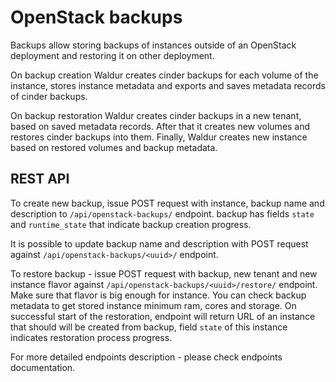 # OpenStack backups

Backups allow storing backups of instances outside of an OpenStack
deployment and restoring it on other deployment.

On backup creation Waldur creates cinder backups for each volume of
the instance, stores instance metadata and exports and saves metadata
records of cinder backups.

On backup restoration Waldur creates cinder backups in a new tenant,
based on saved metadata records. After that it creates new volumes and
restores cinder backups into them. Finally, Waldur creates new instance
based on restored volumes and backup metadata.

## REST API

To create new backup, issue POST request with instance, backup name
and description to `/api/openstack-backups/` endpoint. backup
has fields `state` and `runtime_state` that indicate backup creation
progress.

It is possible to update backup name and description with POST
request against `/api/openstack-backups/<uuid>/` endpoint.

To restore backup - issue POST request with backup, new tenant and
new instance flavor against `/api/openstack-backups/<uuid>/restore/`
endpoint. Make sure that flavor is big enough for instance. You can
check backup metadata to get stored instance minimum ram, cores and
storage. On successful start of the restoration, endpoint will return
URL of an instance that should will be created from backup, field
`state` of this instance indicates restoration process progress.

For more detailed endpoints description - please check endpoints
documentation.
